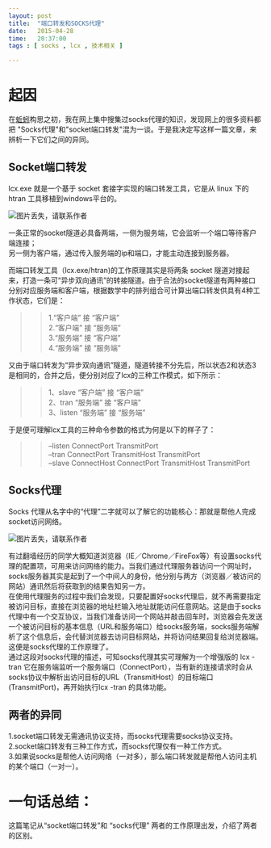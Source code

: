 ```yaml
---
layout: post
title:  "端口转发和SOCKS代理"
date:   2015-04-28
time:   20:37:00 
tags : [ socks , lcx , 技术相关 ]

---
```


# 起因
在[蚯蚓](/EarthWorm/ "EarthWorm")构思之初，我在网上集中搜集过socks代理的知识，发现网上的很多资料都把 "Socks代理"和"socket端口转发"混为一谈。于是我决定写这样一篇文章，来辨析一下它们之间的异同。

## Socket端口转发
lcx.exe 就是一个基于 socket 套接字实现的端口转发工具，它是从 linux 下的htran 工具移植到windows平台的。 

![图片丢失，请联系作者](/images/2015_04_28_22_13/2_1_1.png)

一条正常的socket隧道必具备两端，一侧为服务端，它会监听一个端口等待客户端连接；  
另一侧为客户端，通过传入服务端的ip和端口，才能主动连接到服务器。  

而端口转发工具（lcx.exe/htran)的工作原理其实是将两条 socket 隧道对接起来，打造一条可“异步双向通讯”的转接隧道。由于合法的socket隧道有两种接口分别对应服务端和客户端，根据数学中的排列组合可计算出端口转发供具有4种工作状态，它们是：  

>> 1.“客户端” 接 “客户端”  
>> 2.“客户端” 接 “服务端”  
>> 3.“服务端” 接 “客户端”  
>> 4.“服务端” 接 “服务端”  

又由于端口转发为“异步双向通讯”隧道，隧道转接不分先后，所以状态2和状态3 是相同的，合并之后，便分别对应了lcx的三种工作模式，如下所示：   

>> 1、slave    “客户端” 接 “客户端”   
>> 2、tran     “服务端” 接 “客户端”   
>> 3、listen    “服务端” 接 “服务端”   


于是便可理解lcx工具的三种命令参数的格式为何是以下的样子了：  

>> –listen  ConnectPort  TransmitPort  
>> –tran   ConnectPort  TransmitHost  TransmitPort  
>> –slave  ConnectHost  ConnectPort  TransmitHost  TransmitPort  


## Socks代理
Socks 代理从名字中的“代理”二字就可以了解它的功能核心：那就是帮他人完成socket访问网络。  

![图片丢失，请联系作者](/images/2015_04_28_22_13/2_2_1.png)

有过翻墙经历的同学大概知道浏览器（IE／Chrome／FireFox等）有设置socks代理的配置项，可用来访问网络的能力。当我们通过代理服务器访问一个网址时，socks服务器其实是起到了一个中间人的身份，他分别与两方（浏览器／被访问的网站）通讯然后将获取到的结果告知另一方。  
在使用代理服务的过程中我们会发现，只要配置好socks代理后，就不再需要指定被访问目标，直接在浏览器的地址栏输入地址就能访问任意网站。这是由于socks代理中有一个交互协议，当我们准备访问一个网站并敲击回车时，浏览器会先发送一个被访问目标的基本信息（URL和服务端口）给socks服务端，socks服务端解析了这个信息后，会代替浏览器去访问目标网站，并将访问结果回复给浏览器端。这便是socks代理的工作原理了。  
通过这段对socks代理的描述，可知socks代理其实可理解为一个增强版的 lcx -tran 它在服务端监听一个服务端口（ConnectPort），当有新的连接请求时会从socks协议中解析出访问目标的URL（TransmitHost）的目标端口(TransmitPort)，再开始执行lcx -tran 的具体功能。  


## 两者的异同
1.socket端口转发无需通讯协议支持，而socks代理需要socks协议支持。    
2.socket端口转发有三种工作方式，而socks代理仅有一种工作方式。  
3.如果说socks是帮他人访问网络（一对多），那么端口转发就是帮他人访问主机的某个端口（一对一）。



# 一句话总结：
这篇笔记从“socket端口转发”和 “socks代理” 两者的工作原理出发，介绍了两者的区别。
